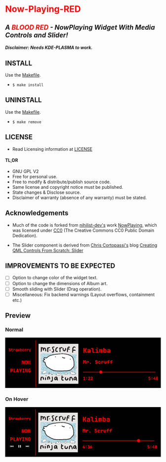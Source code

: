 # <span style="color:red;">Now-Playing-RED</span>

*A <span style="color:red;">BLOOD RED</span> - NowPlaying Widget With Media Controls and Slider!*
---

#### *Disclaimer: Needs KDE-PLASMA to work.*

## INSTALL

Use the [Makefile](./Makefile).

+ `$ make install`

## UNINSTALL

Use the [Makefile](./Makefile).

+ `$ make remove`

## LICENSE
+ Read Licensing information at [LICENSE](./LICENSE)

#### TL;DR
+ GNU GPL V2
+ Free for personal use.
+ Free to modify & distribute/publish source code.
+ Same license and copyright notice must be published.
+ State changes & Disclose source.
+ Disclaimer of warranty (absence of any warranty) must be stated.


## Acknowledgements

+ Much of the code is forked from [nihilist-dev's](https://github.com/nihilist-dev/) work [NowPlaying](https://github.com/nihilist-dev/NowPlaying), which was licensed under [CC0](https://github.com/nihilist-dev/NowPlaying/blob/1bf0b35ba1c99e9286c1d6d590c53891a8ca0021/LICENSE) (The Creative Commons CC0 Public Domain Dedication).

+ The Slider component is derived from [Chris Cortopassi's](https://www.ics.com/author/chris-cortopassi) blog [Creating QML Controls From Scratch: Slider](https://www.ics.com/blog/creating-qml-controls-scratch-slider)


## IMPROVEMENTS TO BE EXPECTED
- [ ] Option to change color of the widget text.
- [ ] Option to change the dimensions of Album art.
- [ ] Smooth sliding with Slider (Drag operation).
- [ ] Miscellaneous: Fix backend warnings (Layout overflows, containment etc.)

## Preview
### Normal
![Normal](./icon-folder/preview-normal.png "Normal")
### On Hover
![Hover](./icon-folder/preview-hover.png "Hover")

